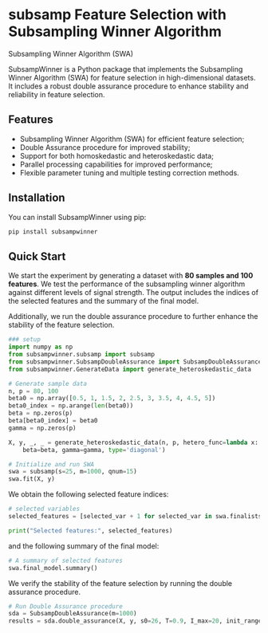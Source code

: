 # subsamp Feature Selection with Subsampling Winner Algorithm

Subsampling Winner Algorithm (SWA)

SubsampWinner is a Python package that implements the Subsampling Winner Algorithm (SWA) for feature selection in high-dimensional datasets.
It includes a robust double assurance procedure to enhance stability and reliability in feature selection.

## Features

- Subsampling Winner Algorithm (SWA) for efficient feature selection;
- Double Assurance procedure for improved stability;
- Support for both homoskedastic and heteroskedastic data;
- Parallel processing capabilities for improved performance;
- Flexible parameter tuning and multiple testing correction methods.

## Installation

You can install SubsampWinner using pip:

```bash
pip install subsampwinner
```

## Quick Start

We start the experiment by generating a dataset with **80 samples and 100 features**.
We test the performance of the subsampling winner algorithm against different levels of signal strength.
The output includes the indices of the selected features and the summary of the final model.

Additionally, we run the double assurance procedure to further enhance the stability of the feature selection.

```python
### setup
import numpy as np
from subsampwinner.subsamp import subsamp
from subsampwinner.SubsampDoubleAssurance import SubsampDoubleAssurance
from subsampwinner.GenerateData import generate_heteroskedastic_data

# Generate sample data
n, p = 80, 100
beta0 = np.array([0.5, 1, 1.5, 2, 2.5, 3, 3.5, 4, 4.5, 5])
beta0_index = np.arange(len(beta0))
beta = np.zeros(p)
beta[beta0_index] = beta0
gamma = np.zeros(p)

X, y, _, _ = generate_heteroskedastic_data(n, p, hetero_func=lambda x: 1.2,
    beta=beta, gamma=gamma, type='diagonal')

# Initialize and run SWA
swa = subsamp(s=25, m=1000, qnum=15)
swa.fit(X, y)
```

We obtain the following selected feature indices:

```python
# selected variables
selected_features = [selected_var + 1 for selected_var in swa.finalists]

print("Selected features:", selected_features)
```

and the following summary of the final model:

```python
# A summary of selected features
swa.final_model.summary()
```

We verify the stability of the feature selection by running the double assurance procedure.

```python
# Run Double Assurance procedure
sda = SubsampDoubleAssurance(m=1000)
results = sda.double_assurance(X, y, s0=26, T=0.9, I_max=20, init_range=0.3, r=0.75)
```
